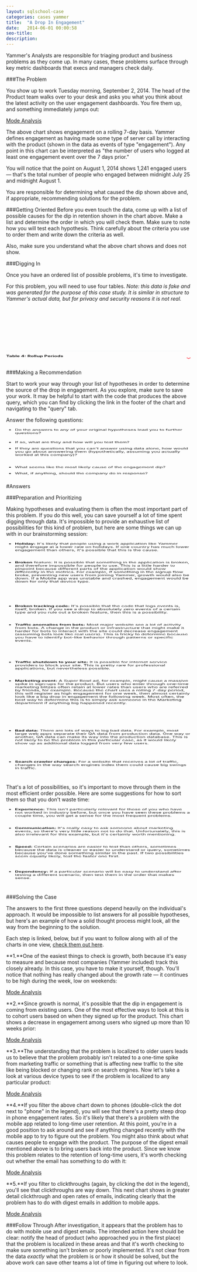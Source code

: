 ```yaml
---
layout: sqlschool-case
categories: cases yammer
title:  "A Drop In Engagement"
date:   2014-06-01 00:00:58
seo-title: 
description: 
---
```


Yammer's Analysts are responsible for triaging product and business problems as they come up. In many cases, these problems surface through key metric dashboards that execs and managers check daily.

###The Problem

You show up to work Tuesday morning, September 2, 2014. The head of the Product team walks over to your desk and asks you what you think about the latest activity on the user engagement dashboards. You fire them up, and something immediately jumps out:

<a href="https://staging.modeanalytics.com/tutorial/reports/f7aeca4599b7/embed" class="mode-embed">Mode Analysis</a><script src="https://staging.modeanalytics.com/embed/embed.js"></script>

The above chart shows engagement on a rolling 7-day basis. Yammer defines engagement as having made some type of server call by interacting with the product (shown in the data as events of type "engagement"). Any point in this chart can be interpreted as "the number of users who logged at least one engagement event over the 7 days prior."

You will notice that the point on August 1, 2014 shows 1,241 engaged users — that's the total number of people who engaged between midnight July 25 and midnight August 1.

You are responsible for determining what caused the dip shown above and, if appropriate, recommending solutions for the problem.

###Getting Oriented
Before you even touch the data, come up with a list of possible causes for the dip in retention shown in the chart above. Make a list and determine the order in which you will check them. Make sure to note how you will test each hypothesis. Think carefully about the criteria you use to order them and write down the criteria as well.

Also, make sure you understand what the above chart shows and does not show.

###Digging In

Once you have an ordered list of possible problems, it's time to investigate.

For this problem, you will need to use four tables. *Note: this data is fake and was generated for the purpose of this case study. It is similar in structure to Yammer's actual data, but for privacy and security reasons it is not real.*


<style>
 .transition, p, table, ul li i:before, ul li i:after {
  transition: all 0.25s ease-in-out;
}

 .flipIn, h1, ul li {
  animation: flipdown 0.5s ease both;
}

 .no-select {
  -webkit-tap-highlight-color: transparent;
  -webkit-touch-callout: none;
  -webkit-user-select: none;
  -khtml-user-select: none;
  -moz-user-select: none;
  -ms-user-select: none;
  user-select: none;
}

 .accordion h4 {
  display: block;
  margin: 0;
  padding-left: 0px;
  cursor: pointer;
}

 .accordion p {
  color: rgba(48, 69, 92, 0.8);
  font-size: 17px;
  line-height: 26px;
  letter-spacing: 1px;
  position: relative;
  overflow: hidden;
  max-height: 800px;
  opacity: 1;
  transform: translate(0, 0);
  margin-top: 14px;
  
}

.accordion table {
  position: relative;
  overflow: hidden;
  opacity: 1;
  transform: translate(0, 0);
  margin-top: 14px;
  max-height:800px;
}

 .accordion ul {
  list-style: none;
  padding: 0;
  margin: 0;
}
 .accordion ul li {
  list-style: none;
  position: relative;
  padding: 0;
  margin: 0;
  padding-bottom: 4px;
  padding-top: 18px;
  border-top: 1px dotted #dce7eb;
}
 .accordion ul li:nth-of-type(1) {
  animation-delay: 0.5s;
}
 .accordion ul li:nth-of-type(2) {
  animation-delay: 0.75s;
}
 .accordion ul li:nth-of-type(3) {
  animation-delay: 1s;
}
 .accordion ul li:last-of-type {
  padding-bottom: 0;
}
 .accordion ul li i {
  position: absolute;
  transform: translate(-6px, 0);
  margin-top: 16px;
  right: 0;
}
 .accordion ul li i:before, ul li i:after {
  content: "";
  position: absolute;
  background-color: #ff6873;
  width: 3px;
  height: 9px;
}
 .accordion ul li i:before {
  transform: translate(-2px, 0) rotate(45deg);
}
 .accordion ul li i:after {
  transform: translate(2px, 0) rotate(-45deg);
}
 .accordion ul li input[type=checkbox] {
  position: absolute;
  cursor: pointer;
  width: 100%;
  height: 100%;
  z-index: 1;
  opacity: 0;
}
 .accordion ul li input[type=checkbox]:checked ~ p {
  margin-top: 0;
  max-height: 0;
  opacity: 0;
  transform: translate(0, 50%);
}
 .accordion ul li input[type=checkbox]:checked ~ table {
  margin-top: 0;
  max-height: 0;
  opacity: 0;
  display: none;
  transform: translate(0, 50%);
}
 .accordion ul li input[type=checkbox]:checked ~ i:before {
  transform: translate(2px, 0) rotate(45deg);
}
 .accordion ul li input[type=checkbox]:checked ~ i:after {
  transform: translate(-2px, 0) rotate(-45deg);
}

@keyframes flipdown {
  0% {
    opacity: 0;
    transform-origin: top center;
    transform: rotateX(-90deg);
  }
  5% {
    opacity: 1;
  }
  80% {
    transform: rotateX(8deg);
  }
  83% {
    transform: rotateX(6deg);
  }
  92% {
    transform: rotateX(-3deg);
  }
  100% {
    transform-origin: top center;
    transform: rotateX(0deg);
  }
}
</style>
<div class="accordion">
  <ul>
    <li>
      <input type="checkbox" checked>
      <i></i>
      <h4>Table 1: Users</h4>
      <table>
        <tr><td colspan="2">This table includes one row per user. Each row has six columns:</td></tr>
        <tr><td colspan="2"><a href="https://modeanalytics.com/tutorial/tables/yammer_users">View table in Mode</a></td></tr>
        <tr>
          <td>user_id:</td>
          <td class="right">A unique ID per user. Can be joined to user_id in either of the other tables.</td>
        </tr>
        <tr>
          <td>created_at:</td>
          <td class="right">The time the user was created (first signed up)</td>
        </tr>
        <tr>
          <td>state:</td>
          <td class="right">The state of the user (active or pending)</td>
        </tr>
        <tr><td>activated_at:</td>
          <td class="right">The time the user was activated, if they are active</td></tr>
        <tr>
          <td>company_id:</td><td class="right">The ID of the user's company</td></tr>
        <tr>
          <td>language:</td><td class="right">The chosen language of the user</td></tr>
      </table>
    </li>
    <li>
      <input type="checkbox" checked>
      <i></i>
      <h4>Table 2: Events</h4>
      <table>
        <tr><td colspan="2">This table includes one row per event, where an event is an action that a user has taken on Yammer. These events include login events, messaging events, search events, events logged as users progress through a signup funnel, events around received emails. Each row of the table has four columns:</td></tr>
        <tr><td colspan="2"><a href="https://modeanalytics.com/tutorial/tables/yammer_events">View in Mode</a></td></tr>
        <tr>
          <td>user_id:</td>
          <td class="right">The ID of the user logging the event. Can be joined to user\_id in either of the other tables.</td>
        </tr>
        <tr>
          <td>occurred_at:</td>
          <td class="right">The time the event occurred.</td>
        </tr>
        <tr>
          <td>event_type:</td>
          <td class="right">The general event type. These include signup events, email events, and engagement events. Yammer considers any user who logs an engagement event to be engaged. **MORE HERE ON DIFFERENT EVENT TYPES AND NAMES**</td>
        </tr>
        <tr><td>event_name:</td>
          <td class="right">The specific action the user took. This includes the step of the signup flow, the action taken around the email, or action taken in the product.</td></tr>
        <tr>
          <td>location:</td><td class="right">The country from which the event was logged (collected through IP address).</td></tr>
        <tr>
          <td>device:</td><td class="right">The type of device used to log the event.</td></tr>
      </table>
    </li>
    <li>
      <input type="checkbox" checked>
      <i></i>
      <h4>Table 3: Email Events</h4>
      <table>
        <tr><td colspan="2">This table contains three columns:</td></tr>
        <tr><td colspan="2"><a href="https://modeanalytics.com/tutorial/tables/yammer_emails">View in Mode</a></td></tr>
        <tr>
          <td>user_id:</td>
          <td class="right">The ID of the user to whom the event relates. Can be joined to user\_id in either of the other tables.</td>
        </tr>
        <tr>
          <td>occurred_at:</td>
          <td class="right">The time the event occurred.</td>
        </tr>
        <tr>
          <td>action:</td>
          <td class="right">The name of the event that occurred. "sent\_weekly\_digest" means that the user was delivered a digest email showing relevant conversations from the previous day. "email\_open" means that the user opened the email. "email\_clickthrough" means that the user clicked a link in the email. **MORE HERE ON DIFFERENT EVENT TYPES AND NAMES**</td>
        </tr>
      </table>
    </li>
    <li>
      <input type="checkbox" checked>
      <i></i>
      <h4>Table 4: Rollup Periods</h4>
      <table>
        <tr><td colspan="2">The final table is a lookup table that is used to create rolling time periods. Though you could use the `INTERVAL()` function, creating rolling time periods is often easiest with a table like this. You won't necessarily need to use this table in queries that you write, but the column descriptions are provided here so that you can understand the query that creates the chart shown above:</td></tr>
        <tr><td colspan="2"><a href="https://modeanalytics.com/tutorial/tables/dimension_rollup_periods">View in Mode</a></td></tr>
        <tr>
          <td>period_id:</td>
          <td class="right">This identifies the type of rollup period. The above dashboard uses period 1007, which is rolling 7-day periods.</td>
        </tr>
        <tr>
          <td>time_id:</td>
          <td class="right">This is the identifier for any given data point &mdash; it's what you would put on a chart axis. If time\_id is 2014-08-01, that means that is represents the rolling 7-day period leading up to 2014-08-01.</td>
        </tr>
        <tr>
          <td>pst_start:</td>
          <td class="right">The start time of the period in PST. For 2014-08-01, you'll notice that this is 2014-07-25 &mdash; one week prior. Use this to join events to the table.</td>
        </tr>
        <tr>
          <td>pst_end:</td>
          <td class="right">The start time of the period in PST. For 2014-08-01, the end time is 2014-08-01. You can see how this is used in conjunction with pst_start to join events to this table in the <a href="https://staging.modeanalytics.com/tutorial/reports/f7aeca4599b7/runs/5e08a9650c91/query">query that produces the above chart</a>.</td>
        </tr>
        <tr>
          <td>utc_start:</td>
          <td class="right">The same as pst_start, but in UTC time.</td>
        </tr>
        <tr>
          <td>pst_start:</td>
          <td class="right">The same as pst_end, but in UTC time.</td>
        </tr>
      </table>
    </li>
  </ul>
</div>



###Making a Recommendation

Start to work your way through your list of hypotheses in order to determine the source of the drop in engagement. As you explore, make sure to save your work. It may be helpful to start with the code that produces the above query, which you can find by clicking the link in the footer of the chart and navigating to the "query" tab.

Answer the following questions:

* Do the answers to any of your original hypotheses lead you to further questions?
* If so, what are they and how will you test them?
* If they are questions that you can't answer using data alone, how would you go about answering them (hypothetically, assuming you actually worked at this company)?
* What seems like the most likely cause of the engagement dip?
* What, if anything, should the company do in response?

#Answers

###Preparation and Prioritizing

Making hypotheses and evaluating them is often the most important part of this problem. If you do this well, you can save yourself a lot of time spent digging through data. It's impossible to provide an exhaustive list of possibilities for this kind of problem, but here are some things we can up with in our brainstorming session:

* **Holiday:** It's likely that people using a work application like Yammer might engage at a lower rate on holidays. If one country has much lower engagement than others, it's possible that this is the cause.
* **Broken** feature: It is possible that something in the application is broken, and therefore impossible for people to use. This is a little harder to pinpoint because different parts of the application would show differently in the metrics. For example, if something in the signup flow broke, preventing new users from joining Yammer, growth would also be down. If a Mobile app was unstable and crashed, engagement would be down for only that device type.
* **Broken tracking code:** It's possible that the code that logs events is, itself, broken. If you see a drop to absolutely zero events of a certain type and you rule out a broken feature, then this is a possibility.
* **Traffic anomalies from bots:** Most major website see a lot of activity from bots. A change in the product or infrastructure that might make it harder for bots to interact with the site could decrease engagement (assuming bots look like real users). This is tricky to determine because you have to identify bot-like behavior through patterns or specific events.
* **Traffic shutdown to your site:** It is possible for internet service providers to block your site. This is pretty rare for professional applications, but nevertheless possible. 
* **Marketing event:** A Super Bowl ad, for example, might cause a massive spike in sign-ups for the product. But users who enter through one-time marketing blitzes often retain at lower rates than users who are referred by friends, for example. Because the chart uses a rolling 7-day period, this will register as high engagement for one week, then almost certainly look like a big drop in engagement the following week. Most often, the best way to determine this is to simply ask someone in the Marketing department if anything big happened recently.
* **Bad data:** There are lots of ways to log bad data. For example, most large web apps separate their QA data from production data. One way or another, QA data can make its way into the production database. This is not likely to be the problem in this particular case, as it would likely show up as additional data logged from very few users.
* **Search crawler changes:** For a website that receives a lot of traffic, changes in the way search engines index them could cause big swings in traffic.

That's a lot of possibilities, so it's important to move through them in the most efficient order possible. Here are some suggestions for how to sort them so that you don't waste time:

* **Experience:** This isn't particularly relevant for those of you who have not worked in industry before, but once you have seen these problems a couple time, you will get a sense for the most frequent problems.
* **Communication:** It's really easy to ask someone about marketing events, so there's very little reason not to do that. Unfortunately, this is also irrelevant for this example, but it's certainly worth mentioning.
* **Speed:** Certain scenarios are easier to test than others, sometimes because the data is cleaner or easier to understand or query, sometimes because you've done something similar in the past. If two possibilities seem equally likely, test the faster one first.
* **Dependency:** If a particular scenario will be easy to understand after testing a different scenario, then test them in the order that makes sense.

###Solving the Case

The answers to the first three questions depend heavily on the individual's approach. It would be impossible to list answers for all possible hypotheses, but here's an example of how a solid thought process might look, all the way from the beginning to the solution.

Each step is linked, below, but if you want to follow along with all of the charts in one view, [check them out here](https://modeanalytics.com/modeanalytics/lists/068fecfaa655/runs/799fccf30b13).

**1.**One of the easiest things to check is growth, both because it's easy to measure and because most companies (Yammer included) track this closely already. In this case, you have to make it yourself, though. You'll notice that nothing has really changed about the growth rate &mdash; it continues to be high during the week, low on weekends:

<a href="https://modeanalytics.com/benn/reports/bae848ef66b9/runs/b404fb0cb24e/embed" class="mode-embed">Mode Analysis</a><script src="https://modeanalytics.com/embed/embed.js"></script>

**2.**Since growth is normal, it's possible that the dip in engagement is coming from existing users. One of the most effective ways to look at this is to cohort users based on when they signed up for the product. This chart shows a decrease in engagement among users who signed up more than 10 weeks prior:

<a href="https://modeanalytics.com/benn/reports/26c4bbb533cf/runs/650252353750/embed" class="mode-embed">Mode Analysis</a><script src="https://modeanalytics.com/embed/embed.js"></script>

**3.**The understanding that the problem is localized to older users leads us to believe that the problem probably isn't related to a one-time spike from marketing traffic or something that is affecting new traffic to the site like being blocked or changing rank on search engines. Now let's take a look at various device types to see if the problem is localized to any particular product:

<a href="https://modeanalytics.com/benn/reports/dea5145896c6/runs/9102e3ca0728/embed" class="mode-embed">Mode Analysis</a><script src="https://modeanalytics.com/embed/embed.js"></script>

**4.**If you filter the above chart down to phones (double-click the dot next to "phone" in the legend), you will see that there's a pretty steep drop in phone engagement rates. So it's likely that there's a problem with the mobile app related to long-time user retention. At this point, you're in a good position to ask around and see if anything changed recently with the mobile app to try to figure out the problem. You might also think about what causes people to engage with the product. The purpose of the digest email mentioned above is to bring users back into the product. Since we know this problem relates to the retention of long-time users, it's worth checking out whether the email has something to do with it:

<a href="https://modeanalytics.com/benn/reports/6e5a7d29a5bd/runs/8df1fff51bc7/embed" class="mode-embed">Mode Analysis</a><script src="https://modeanalytics.com/embed/embed.js"></script>

**5.**If you filter to clickthroughs (again, by clicking the dot in the legend), you'll see that clickthroughs are way down. This next chart shows in greater detail clickthrough and open rates of emails, indicating clearly that the problem has to do with digest emails in addition to mobile apps.

<a href="https://modeanalytics.com/benn/reports/f6b7e880b076/runs/964aeeabe0d1/embed" class="mode-embed">Mode Analysis</a><script src="https://modeanalytics.com/embed/embed.js"></script>

###Follow Through
After investigation, it appears that the problem has to do with mobile use and digest emails. The intended action here should be clear: notify the head of product (who approached you in the first place) that the problem is localized in these areas and that it's worth checking to make sure something isn't broken or poorly implemented. It's not clear from the data *exactly* what the problem is or how it should be solved, but the above work can save other teams a lot of time in figuring out where to look.